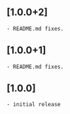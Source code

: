 ## [1.0.0+2]

    - README.md fixes.

## [1.0.0+1]

    - README.md fixes.

## [1.0.0]

    - initial release